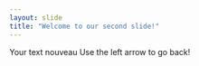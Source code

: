 ```yaml
---
layout: slide
title: "Welcome to our second slide!"
---
```

Your text nouveau
Use the left arrow to go back!
